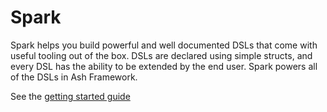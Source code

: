 # Spark

Spark helps you build powerful and well documented DSLs that come with useful tooling out of the box. DSLs are declared using simple structs, and every DSL has the ability to be extended by the end user. Spark powers all of the DSLs in Ash Framework.

See the [getting started guide](https://ash-hq.org/docs/guides/spark/latest/get-started-with-spark)
